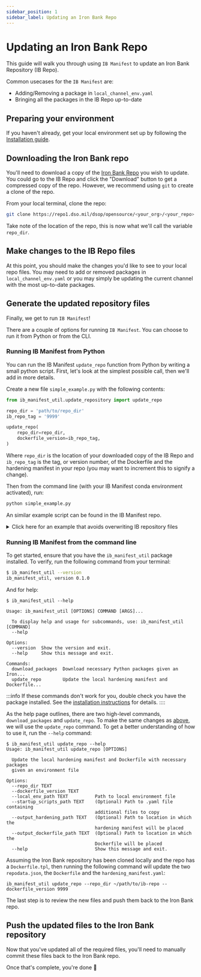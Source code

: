 ```yaml
---
sidebar_position: 1
sidebar_label: Updating an Iron Bank Repo
---
```


# Updating an Iron Bank Repo

This guide will walk you through using `IB Manifest` to update an Iron Bank
Repository (IB Repo).

Common usecases for the `IB Manifest` are:
* Adding/Removing a package in `local_channel_env.yaml`
* Bringing all the packages in the IB Repo up-to-date

## Preparing your environment

If you haven't already, get your local environment set up by following the
[Installation guide](/getting-started/installation).

## Downloading the Iron Bank repo

You'll need to download a copy of the
[Iron Bank Repo](https://repo1.dso.mil/dsop) you wish to update. You could go
to the IB Repo and click the "Download" button to get a compressed copy of the
repo. However, we recommend using `git` to create a clone of the repo.

From your local terminal, clone the repo:

```bash
git clone https://repo1.dso.mil/dsop/opensource/<your_org>/<your_repo>.git
```

Take note of the location of the repo, this is now what we'll call the
variable `repo_dir`.

## Make changes to the IB Repo files

At this point, you should make the changes you'd like to see to your local
repo files. You may need to add or removed packages in `local_channel_env.yaml`
or you may simply be updating the current channel with the most up-to-date
packages.

## Generate the updated repository files

Finally, we get to run `IB Manifest`!

There are a couple of options for running
`IB Manifest`. You can choose to run it from Python or from the CLI.

### Running IB Manifest from Python

You can run the IB Manifest `update_repo` function from Python by writing a
small python script. First, let's look at the simplest possible call, then
we'll add in more details.


Create a new file `simple_example.py` with the following contents:

```python
from ib_manifest_util.update_repository import update_repo

repo_dir = 'path/to/repo_dir'
ib_repo_tag = '9999'

update_repo(
    repo_dir=repo_dir,
    dockerfile_version=ib_repo_tag,
)
```

Where `repo_dir` is the location of your downloaded copy of the IB Repo and
`ib_repo_tag` is the tag, or version number, of the Dockerfile and the hardening
manifest in your repo (you may want to increment this to signify a change).

Then from the command line (with your IB Manifest conda environment activated),
run:

```bash
python simple_example.py
```

An similar example script can be found in the IB Manifest repo.

<details>
<summary> Click here for an example that avoids overwriting IB repository files
</summary>

The following is an example script for running the `update_repo` function while
outputting to a new directory ("/example_output").

```python
from pathlib import Path

from ib_manifest_util.update_repository import update_repo

repo_dir = 'path/to/repo_dir'
output_dir = Path(".").joinpath("example_output")

update_repo(
    repo_dir=repo_dir,
    dockerfile_version="9999",
    local_env_path=repo_dir.joinpath("scripts", "local_channel_env.yaml"),
    output_hardening_path=output_dir.joinpath("output_hardening_manifest.yaml"),
    output_dockerfile_path=output_dir.joinpath("output_dockerfile"),
    dockerfile_template_path=None,
)
```
</details>


### Running IB Manifest from the command line


To get started, ensure that you have the `ib_manifest_util` package installed. To verify, run the following command from your terminal:

```bash
$ ib_manifest_util --version
ib_manifest_util, version 0.1.0
```

And for help:

```shell
$ ib_manifest_util --help

Usage: ib_manifest_util [OPTIONS] COMMAND [ARGS]...

  To display help and usage for subcommands, use: ib_manifest_util [COMMAND]
  --help

Options:
  --version  Show the version and exit.
  --help     Show this message and exit.

Commands:
  download_packages  Download necessary Python packages given an Iron...
  update_repo        Update the local hardening manifest and Dockerfile...
```

:::info
If these commands don't work for you, double check you have the package installed. See the [installation instructions](../getting-started/installation.md) for details.
::::

As the help page outlines, there are two high-level commands, `download_packages` and `update_repo`. To make the same changes as [above](updating_repos.md#running-ib-manifest-from-python),
we will use the `update_repo` command. To get a better understanding of how to use it, run the `--help` command:

```shell
$ ib_manifest_util update_repo --help
Usage: ib_manifest_util update_repo [OPTIONS]

  Update the local hardening manifest and Dockerfile with necessary packages
  given an environment file

Options:
  --repo_dir TEXT
  --dockerfile_version TEXT
  --local_env_path TEXT          Path to local environment file
  --startup_scripts_path TEXT    (Optional) Path to .yaml file containing
                                 additional files to copy
  --output_hardening_path TEXT   (Optional) Path to location in which the
                                 hardening manifest will be placed
  --output_dockerfile_path TEXT  (Optional) Path to location in which the
                                 Dockerfile will be placed
  --help                         Show this message and exit.
```


Assuming the Iron Bank repository has been cloned locally and the repo has a `Dockerfile.tpl`, then running the following command will update the two `repodata.json`, the `Dockerfile` and the `hardening_manifest.yaml`:


```shell
ib_manifest_util update_repo --repo_dir ~/path/to/ib-repo --dockerfile_version 9999
```

The last step is to review the new files and push them back to the Iron Bank repo.


## Push the updated files to the Iron Bank repository

Now that you've updated all of the required files, you'll need to manually
commit these files back to the Iron Bank repo.

Once that's complete, you're done :tada:
